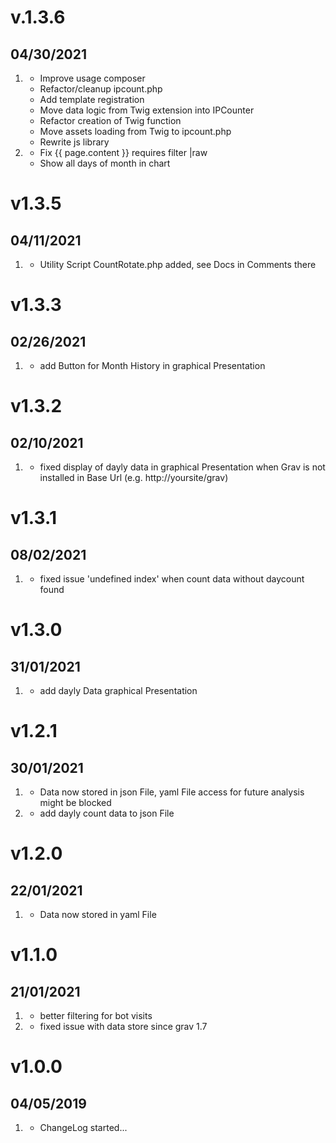 # v.1.3.6
##  04/30/2021

1. [](#updates)
   * Improve usage composer
   * Refactor/cleanup ipcount.php
   * Add template registration
   * Move data logic from Twig extension into IPCounter
   * Refactor creation of Twig function
   * Move assets loading from Twig to ipcount.php
   * Rewrite js library
2. [](#bugfix)
   * Fix {{ page.content }} requires filter |raw
   * Show all days of month in chart

# v1.3.5
##  04/11/2021

1. [](#new)
    * Utility Script CountRotate.php added, see Docs in Comments there

# v1.3.3
##  02/26/2021

1. [](#new)
    * add Button for Month History in graphical Presentation

# v1.3.2
##  02/10/2021

1. [](#bugfix)
    * fixed display of dayly data in graphical Presentation when Grav is not installed in Base Url (e.g. http://yoursite/grav)

# v1.3.1
##  08/02/2021

1. [](#bugfix)
    * fixed issue 'undefined index' when count data without daycount found

# v1.3.0
##  31/01/2021

1. [](#new)
    * add dayly Data graphical Presentation

# v1.2.1
##  30/01/2021

1. [](#new)
    * Data now stored in json File, yaml File access for future analysis might be blocked
2. [](#new)
    * add dayly count data to json File

# v1.2.0
##  22/01/2021

1. [](#new)
    * Data now stored in yaml File

# v1.1.0
##  21/01/2021

1. [](#new)
    * better filtering for bot visits
2. [](#bugfix)
    * fixed issue with data store since grav 1.7

# v1.0.0
##  04/05/2019

1. [](#new)
    * ChangeLog started...
